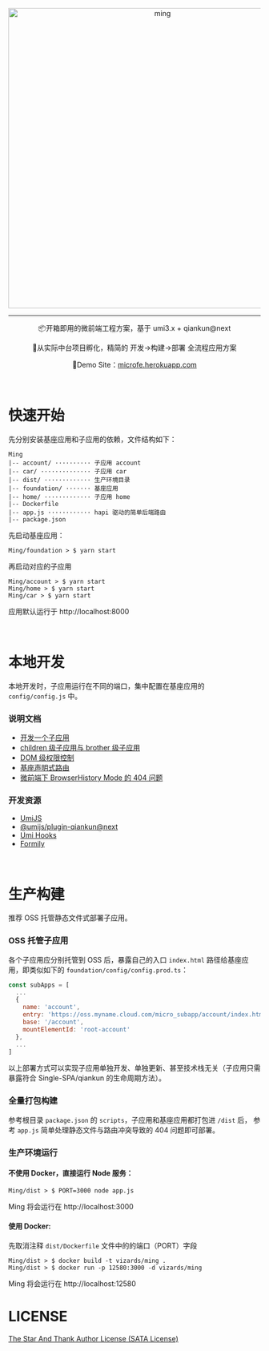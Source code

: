 <p align="center">
  <img width="600" src="https://tva1.sinaimg.cn/large/00831rSTly1gd93kc06rpj30zk0hs0uo.jpg" alt="ming" />
</p>

---

<p align="center">📦开箱即用的微前端工程方案，基于 umi3.x + qiankun@next</p>
<p align="center">🍳从实际中台项目孵化，精简的 开发→构建→部署 全流程应用方案</p>
<p align="center">🧭Demo Site：<a href="https://microfe.herokuapp.com">microfe.herokuapp.com</a></p>
<br/>

# 快速开始

先分别安装基座应用和子应用的依赖，文件结构如下：

```tree
Ming
|-- account/ ·········· 子应用 account
|-- car/ ·············· 子应用 car
|-- dist/ ············· 生产环境目录
|-- foundation/ ······· 基座应用
|-- home/ ············· 子应用 home
|-- Dockerfile
|-- app.js ············ hapi 驱动的简单后端路由
|-- package.json
```

先启动基座应用：

```shell script
Ming/foundation > $ yarn start
```

再启动对应的子应用

```shell script
Ming/account > $ yarn start
Ming/home > $ yarn start
Ming/car > $ yarn start
```

应用默认运行于 http://localhost:8000

<br/>

# 本地开发

本地开发时，子应用运行在不同的端口，集中配置在基座应用的 `config/config.js` 中。

### 说明文档

- [开发一个子应用]()
- [children 级子应用与 brother 级子应用]()
- [DOM 级权限控制]()
- [基座声明式路由]()
- [微前端下 BrowserHistory Mode 的 404 问题]()

### 开发资源

- [UmiJS](https://umijs.org)
- [@umijs/plugin-qiankun@next](https://github.com/umijs/plugins/blob/master/packages/plugin-qiankun)
- [Umi Hooks](https://hooks.umijs.org)
- [Formily](https://formilyjs.org/)

<br/>

# 生产构建

推荐 OSS 托管静态文件式部署子应用。

### OSS 托管子应用

各个子应用应分别托管到 OSS 后，暴露自己的入口 `index.html` 路径给基座应用，即类似如下的
`foundation/config/config.prod.ts`：

```javascript
const subApps = [
  ...
  {
    name: 'account',
    entry: 'https://oss.myname.cloud.com/micro_subapp/account/index.html',
    base: '/account',
    mountElementId: 'root-account'
  },
  ...
]
```

以上部署方式可以实现子应用单独开发、单独更新、甚至技术栈无关（子应用只需暴露符合 Single-SPA/qiankun 的生命周期方法）。

### 全量打包构建

参考根目录 `package.json` 的 `scripts`，子应用和基座应用都打包进 `/dist` 后，
参考 `app.js` 简单处理静态文件与路由冲突导致的 404 问题即可部署。

### 生产环境运行

#### 不使用 Docker，直接运行 Node 服务：

```shell script
Ming/dist > $ PORT=3000 node app.js
```

Ming 将会运行在 http://localhost:3000

#### 使用 Docker:

先取消注释 `dist/Dockerfile` 文件中的的端口（PORT）字段

```shell script
Ming/dist > $ docker build -t vizards/ming .
Ming/dist > $ docker run -p 12580:3000 -d vizards/ming
```

Ming 将会运行在 http://localhost:12580

# LICENSE

[The Star And Thank Author License (SATA License)](https://github.com/Vizards/Ming/LICENSE.md)
